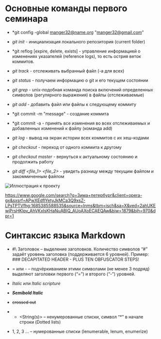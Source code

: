 # Основные команды первого семинара

* *git config -global manger32@name.org "manger32@gmail.com"

* *git init* - инициализация локального репозитория (current folder)

* *git reflog [expire, delete, exists] - управление информацией о изменениях указателей (reference logs), то есть острия веток коммитов.

* *git track* - отслеживать выбранный файл (-a для всех)

* *git status* - получаем информацию о git и его текущем состоянии

* *git grep* - unix-подобная команда поиска включений определенных символов (регулярного выражения) в файлы (отслеживаемые)

* *git add <path>* - добавить файл или файлы к следующему коммиту

* *git commit -m "message" - создание коммита

* *git commit -a - принять все изменения во всех отслеживаемых и добавленных изменений к файлу (команда add)

* *git log* - вывод на экран истории всех коммитов с их хеш-кодами

* *git checkout <commit hash-sum>* - переход от одного коммита к другому

* *git checkout master* - вернуться к актуальному состоянию и продолжить работу

* *git diff <file_1> <file_2>* - увидеть разницу между текущим файлом и закоммиченным файлом

![Иллюстрация к проекту](https://4lapy.ru/resize/800x370/upload/medialibrary/f10/f10cd0408880f408ce7b688d55e65bab.jpg)

<href>https://www.google.com/search?q=Зима+петербург&client=opera-gx&sxsrf=APwXEdflYetyJkMCa3Q9xsZ-LPsTPTVfhg:1685385588535&source=lnms&tbm=isch&sa=X&ved=2ahUKEwjPrsHKlpv_AhVKxIsKHaNuABIQ_AUoAXoECAEQAw&biw=1879&bih=970&dpr=1</href>

# Синтаксис языка Markdown

* #\ Заголовок – выделение заголовков. Количество символов “#” задаёт уровень заголовка  (поддерживается 6 уровней).
Пример: ### DECAPITATED HEADER - PLUS TEN OBFUSCATOR STEPS!

* = или - – подчёркиванием этими символами (не менее 3 подряд) выделяют заголовки  первого (“=”) и второго (“-”) уровней.

* *Italic* или _Italic scripture_

* ***Semibold Italic***

* ~~crossed out~~

* * <String(s)> – ненумерованные списки, символ “*” в начале строки (Dotted lists)

* 1, 2, 3 … – нумерованные списки (Ienumerable, Ienum, enumerize)
